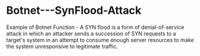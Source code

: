 # Botnet---SynFlood-Attack
Example of Botnet Function - 
A SYN flood is a form of denial-of-service attack in which an attacker sends a succession of SYN requests to a target's system in an attempt to consume enough server resources to make the system unresponsive to legitimate traffic.
